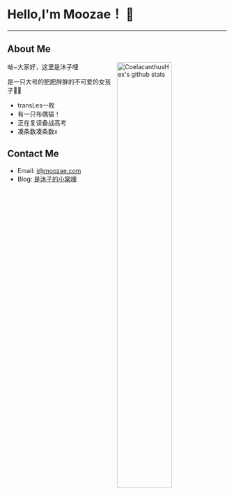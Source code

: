 # Hello,I'm Moozae！ 👋 

---

## About Me

<img align="right" alt="CoelacanthusHex's github stats" width="50%" src="https://github-readme-stats.vercel.app/api?username=moozae&show_icons=true">

呦~大家好，这里是沐子哩

是一只大号的肥肥胖胖的不可爱的女孩子🏳️‍⚧️

 - transLes一枚
 - 有一只布偶猫！
 - 正在复读备战高考
 - 凑条数凑条数x

## Contact Me

- Email: [i@moozae.com](mailto:i@moozae.com)
- Blog: [是沐子的小窝哩](https://blog.moozae.cn/)